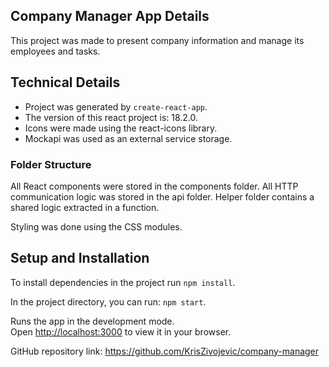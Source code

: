 ## Company Manager App Details

This project was made to present company information and manage its employees and tasks.

## Technical Details

- Project was generated by `create-react-app`.
- The version of this react project is: 18.2.0.
- Icons were made using the react-icons library.
- Mockapi was used as an external service storage.

### Folder Structure

All React components were stored in the components folder. All HTTP communication logic was stored in the api folder. Helper folder contains a shared logic extracted in a function.

Styling was done using the CSS modules.

## Setup and Installation

To install dependencies in the project run `npm install`.

In the project directory, you can run: `npm start`.

Runs the app in the development mode.\
Open [http://localhost:3000](http://localhost:3000) to view it in your browser.

GitHub repository link:
https://github.com/KrisZivojevic/company-manager

